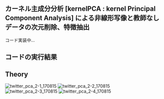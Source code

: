 ## カーネル主成分分析 [kernelPCA : kernel Principal Component Analysis] による非線形写像と教師なしデータの次元削除、特徴抽出

コード実装中...

## コードの実行結果


## Theory

![twitter_pca_2-1_170815](https://user-images.githubusercontent.com/25688193/29283593-621e79b6-8162-11e7-8624-e5c914da21f6.png)
![twitter_pca_2-2_170815](https://user-images.githubusercontent.com/25688193/29303785-3cead10e-81ca-11e7-9ffd-46aa36d8869e.png)
![twitter_pca_2-3_170815](https://user-images.githubusercontent.com/25688193/29308244-00c0b96c-81e0-11e7-913c-f8c2ec4f80ed.png)
![twitter_pca_2-4_170815](https://user-images.githubusercontent.com/25688193/29308248-052d58a2-81e0-11e7-94cf-57018daecce2.png)
